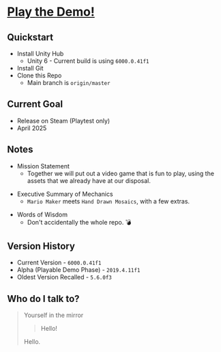 
# [Play the Demo!](https://play.unity.com/en/games/272f39a2-dafd-4ab3-b45a-d0bd734b4ff9/aaa) #

## Quickstart ##

+ Install Unity Hub
    * Unity 6 - Current build is using `6000.0.41f1`
+ Install Git
+ Clone this Repo
    * Main branch is `origin/master`

## Current Goal ##

*  Release on Steam (Playtest only)
  *  April 2025

## Notes ##

+ Mission Statement
    * Together we will put out a video game that is fun to play, using the assets that we already have at our disposal.

- Executive Summary of Mechanics
    * `Mario Maker` meets `Hand Drawn Mosaics`, with a few extras.

* Words of Wisdom
    * Don't accidentally the whole repo. 💣
 
## Version History ##

* Current Version - `6000.0.41f1`
* Alpha (Playable Demo Phase) - `2019.4.11f1`
* Oldest Version Recalled - `5.6.0f3`

## Who do I talk to? ##

> Yourself in the mirror
>
> > Hello!
>
> Hello.
